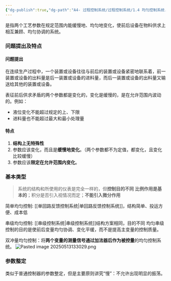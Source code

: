```yaml
---
{"dg-publish":true,"dg-path":"A4- 过程控制系统/过程控制系统/1.4 均匀控制系统.md","permalink":"/A4- 过程控制系统/过程控制系统/1.4 均匀控制系统/","dgPassFrontmatter":true,"noteIcon":"","created":"2025-03-29T23:16:42.802+08:00","updated":"2025-08-28T21:53:13.054+08:00"}
---
```



是指两个工艺参数在规定范围内能缓慢地、均匀地变化，使前后设备在物料供求上相互兼顾、均匀协调的系统。

### 问题提出及特点
#### 问题提出
在连续生产过程中，一个装置或设备往往与前后的装置或设备紧密地联系着，前一装置或设备的出料量是后一装置或设备的进料量，而后一装置或设备的出料量又输送给其他的装置或设备。

表征前后供求矛盾的两个参数都是变化的，变化是缓慢的，是在允许范围内波动的。例如：
- 液位变化不能超过规定的上、下限
- 进料量也不能超过最大和最小处理量

#### 特点
1. **结构上无特殊性**
2. 参数应该变化，而且是**缓慢地变化**。（两个参数都不为定值，都变化，且变化比较缓慢）
3. 参数应该**限定在允许范围内变化**。



### 基本类型

> 系统的结构和所使用的仪表是完全一样的，但**控制目的不同**
> **比例作用是基本的**；积分是否引入视情况而定；**不能引入微分作用**

简单均匀控制: [[单回路反馈控制系统\|单回路反馈控制系统]]，结构简单、投运方便、成本低

串级均匀控制: [[串级控制系统\|串级控制系统]]结构方案相同，目的不同
均匀串级控制的目的是使前后变量均匀协调、变化平缓，而不是提高主变量的控制质量。


双冲量均匀控制：将**两个变量的测量信号通过加法器后作为被控量**的均匀控制系统。
![Pasted image 20250513133029.png](/img/user/Functional%20files/Photo%20Resources/Pasted%20image%2020250513133029.png)

### 参数整定
类似于普通控制器的参数整定，但是主要原则讲究“慢”：不允许出现明显的振荡。
